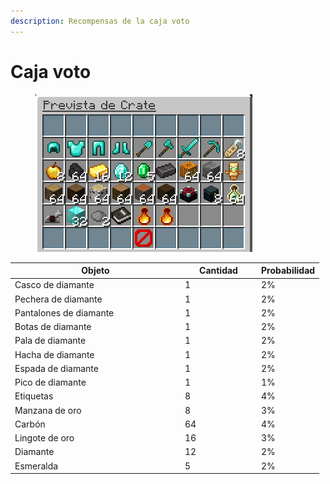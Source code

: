 ```yaml
---
description: Recompensas de la caja voto
---
```


# Caja voto

<figure><img src="../../../../.gitbook/assets/image (7).png" alt=""><figcaption></figcaption></figure>



<table><thead><tr><th width="258">Objeto</th><th width="108" data-type="number">Cantidad</th><th>Probabilidad</th></tr></thead><tbody><tr><td>Casco de diamante</td><td>1</td><td>2%</td></tr><tr><td>Pechera de diamante</td><td>1</td><td>2%</td></tr><tr><td>Pantalones de diamante</td><td>1</td><td>2%</td></tr><tr><td>Botas de diamante</td><td>1</td><td>2%</td></tr><tr><td>Pala de diamante</td><td>1</td><td>2%</td></tr><tr><td>Hacha de diamante</td><td>1</td><td>2%</td></tr><tr><td>Espada de diamante</td><td>1</td><td>2%</td></tr><tr><td>Pico de diamante</td><td>1</td><td>1%</td></tr><tr><td>Etiquetas</td><td>8</td><td>4%</td></tr><tr><td>Manzana de oro</td><td>8</td><td>3%</td></tr><tr><td>Carbón</td><td>64</td><td>4%</td></tr><tr><td>Lingote de oro</td><td>16</td><td>3%</td></tr><tr><td>Diamante</td><td>12</td><td>2%</td></tr><tr><td>Esmeralda</td><td>5</td><td>2%</td></tr></tbody></table>

